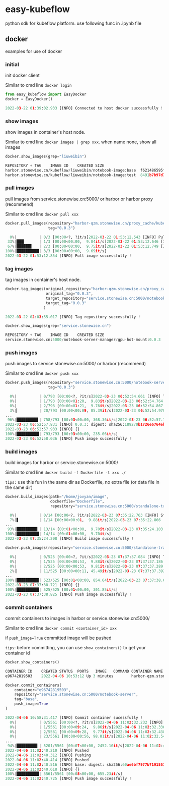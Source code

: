 # easy-kubeflow

python sdk for kubeflow platform. use following func in .ipynb file

## docker

examples for use of docker

### initial

init docker client

Similar to cmd line ``docker login``

```python
from easy_kubeflow import EasyDocker
docker = EasyDocker()

2022-03-22 01:39:02.933 [INFO] Connected to host docker successfully !
```
### show images

show images in container's host node.

Similar to cmd line ``docker images | grep xxx``. when name none, show all images

```python
docker.show_images(grep="liuweibin")

REPOSITORY + TAG	IMAGE ID	CREATED	SIZE
harbor.stonewise.cn/kubeflow/liuweibin/notebook-image:base	f621486595fe	2022-03-17T02:02:18.143	8.1 GB
harbor.stonewise.cn/kubeflow/liuweibin/notebook-image:test	8491b7b97d72	2022-01-21T10:13:34.857	8.1 GB
```

### pull images

pull images from service.stonewise.cn:5000/ or harbor or harbor proxy (recommend)

Similar to cmd line ``docker pull xxx``

```python
docker.pull_images(repository="harbor-qzm.stonewise.cn/proxy_cache/kubeflow/notebook-server-manager/gpu-hot-mount", 
                   tag="0.0.3")

  0%|          | 0/3 [00:00<?, ?it/s]2022-03-22 01:53:12.543 [INFO] Pulling from proxy_cache/kubeflow/notebook-server-manager/gpu-hot-mount
 33%|███▎      | 1/3 [00:00<00:00,  9.84it/s]2022-03-22 01:53:12.646 [INFO] Digest: sha256:189270b1726e6764ebbcdfa72f1ba80fa8bc3945712afadc1adadfd3dfb741b4
 67%|██████▋   | 2/3 [00:00<00:00,  9.75it/s]2022-03-22 01:53:12.749 [INFO] Status: Downloaded newer image for harbor-qzm.stonewise.cn/proxy_cache/kubeflow/notebook-server-manager/gpu-hot-mount:0.0.3
100%|██████████| 3/3 [00:00<00:00,  9.69it/s]
2022-03-22 01:53:12.854 [INFO] Pull image successfully !
```

### tag images

tag images in container's host node.

```python
docker.tag_images(original_repository="harbor-qzm.stonewise.cn/proxy_cache/kubeflow/notebook-server-manager/gpu-hot-mount", 
                  original_tag="0.0.3",
                  target_repository="service.stonewise.cn:5000/notebook-server-manager/gpu-hot-mount", 
                  target_tag="0.0.3"
                 )

2022-03-22 02:03:55.017 [INFO] Tag repository successfully !

docker.show_images(grep="service.stonewise.cn")

REPOSITORY + TAG	IMAGE ID	CREATED	SIZE
service.stonewise.cn:5000/notebook-server-manager/gpu-hot-mount:0.0.3	d3838c66fc1e	2022-03-14T02:19:02.010	1.0 GB
```
### push images

push images to service.stonewise.cn:5000/ or harbor (recommend)

Similar to cmd line ``docker push xxx``

```python
docker.push_images(repository="service.stonewise.cn:5000/notebook-server-manager/gpu-hot-mount", 
                   tag="0.0.3")

  0%|          | 0/793 [00:00<?, ?it/s]2022-03-23 06:52:54.661 [INFO] The push refers to repository [service.stonewise.cn:5000/notebook-server-manager/gpu-hot-mount]
  0%|          | 1/793 [00:00<01:20,  9.83it/s]2022-03-23 06:52:54.764 [INFO] Preparing
  0%|          | 2/793 [00:00<01:21,  9.76it/s]2022-03-23 06:52:54.867 [INFO] Waiting
  3%|▎         | 20/793 [00:00<00:09, 85.39it/s]2022-03-23 06:52:54.970 [INFO] Pushing
...
 96%|█████████▌| 758/793 [00:03<00:00, 368.36it/s]2022-03-23 06:52:57.730 [INFO] Pushed
2022-03-23 06:52:57.831 [INFO] 0.0.3: digest: sha256:189270b1726e6764ebbcdfa72f1ba80fa8bc3945712afadc1adadfd3dfb741b4 size: 4079
2022-03-23 06:52:57.933 [INFO] {}
100%|██████████| 793/793 [00:03<00:00, 235.06it/s]
2022-03-23 06:52:58.036 [INFO] Push image successfully !
```

### build images

build images for harbor or service.stonewise.cn:5000/

Similar to cmd line ``docker build -f Dockerfile -t xxx ./``

`tips:` use this fun in the same dir as Dockerfile, no extra file (or data file in the same dir)

```python
docker.build_images(path="/home/jovyan/image",
                    dockerfile="Dockerfile",
                    repository="service.stonewise.cn:5000/standalone-training",tag="0.0.1")

  0%|          | 0/14 [00:00<?, ?it/s]2022-03-23 07:35:22.763 [INFO] Step 1/3 : FROM harbor-qzm.stonewise.cn/proxy_cache/kubeflow/tensorflow:1.14.0-py3.6-cpu
  7%|▋         | 1/14 [00:00<00:01,  9.88it/s]2022-03-23 07:35:22.866 [INFO] 
...
 93%|█████████▎| 13/14 [00:01<00:00,  9.70it/s]2022-03-23 07:35:24.103 [INFO] Successfully tagged service.stonewise.cn:5000/standalone-training:0.0.1
100%|██████████| 14/14 [00:01<00:00,  9.70it/s]
2022-03-23 07:35:24.208 [INFO] Build image successfully !

docker.push_images(repository="service.stonewise.cn:5000/standalone-training", tag="0.0.1")

  0%|          | 0/525 [00:00<?, ?it/s]2022-03-23 07:37:37.084 [INFO] The push refers to repository [service.stonewise.cn:5000/standalone-training]
  0%|          | 1/525 [00:00<00:53,  9.88it/s]2022-03-23 07:37:37.186 [INFO] Preparing
  0%|          | 2/525 [00:00<00:53,  9.81it/s]2022-03-23 07:37:37.289 [INFO] Waiting
  2%|▏         | 11/525 [00:00<00:11, 45.49it/s]2022-03-23 07:37:37.392 [INFO] Pushing
...
100%|█████████▉| 523/525 [00:01<00:00, 854.64it/s]2022-03-23 07:37:38.620 [INFO] 0.0.1: digest: sha256:0fe6eaa12c2e4409f2b20f089dca83e8f0b4480b60405dcbb102a00185b2070c size: 2215
2022-03-23 07:37:38.721 [INFO] {}
100%|██████████| 525/525 [00:01<00:00, 301.85it/s]
2022-03-23 07:37:38.825 [INFO] Push image successfully !
```

### commit containers

commit containers to images in  harbor or service.stonewise.cn:5000/

Similar to cmd line ``docker commit <container_id> xxx``

if `push_image=True` committed image will be pushed

`tips`: before committing, you can use `show_containers()` to get your container id 

```python
docker.show_containers()

CONTAINER ID	CREATED	STATUS	PORTS	IMAGE	COMMAND	CONTAINER NAME
e96742819503	2022-04-06 10:53:12	Up 3 minutes		harbor-qzm.stonewise.cn/proxy_cache/kubeflow/notebook-image@sha256:1deea8bc1e94c2ee7e63c146cdfe6ffa6cf46e99c7c64aeb8a75bf2d5293840c	/entrypoint.sh /bin/bash /usr/src/app/startup.sh	k8s_base_base-0_liuweibin_554565fb-659a-4a06-b2e8-f188bd5c38ed_0
```

```python
docker.commit_containers(
    container="e96742819503",
    repository="service.stonewise.cn:5000/notebook-server",
    tag="base",
    push_image=True
)

2022-04-06 10:58:31.417 [INFO] Commit container sucessfully !
  0%|          | 0/5561 [00:00<?, ?it/s]2022-04-06 11:02:32.232 [INFO] The push refers to repository [service.stonewise.cn:5000/notebook-server]
  0%|          | 1/5561 [00:00<09:24,  9.86it/s]2022-04-06 11:02:32.336 [INFO] Preparing
  0%|          | 2/5561 [00:00<09:28,  9.77it/s]2022-04-06 11:02:32.438 [INFO] Waiting
  0%|          | 23/5561 [00:00<00:56, 98.81it/s]2022-04-06 11:02:32.541 [INFO] Preparing
...
 94%|█████████▎| 5201/5561 [00:07<00:00, 2452.10it/s]2022-04-06 11:02:40.109 [INFO] Pushing
2022-04-06 11:02:40.210 [INFO] Pushed
2022-04-06 11:02:40.312 [INFO] Pushing
2022-04-06 11:02:40.414 [INFO] Pushed
2022-04-06 11:02:40.516 [INFO] base: digest: sha256:60ae6bf7977b719155119ae9eb0e36605227bb867a97b612a4d3f437e3bf9410 size: 7864
2022-04-06 11:02:40.618 [INFO] {}
100%|██████████| 5561/5561 [00:08<00:00, 655.23it/s] 
2022-04-06 11:02:40.725 [INFO] Push image successfully !
```